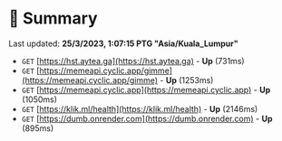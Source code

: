 # 📖 Summary
Last updated: **25/3/2023, 1:07:15 PTG "Asia/Kuala_Lumpur"**

- `GET` [https://hst.aytea.ga](https://hst.aytea.ga) - **Up** (731ms)
- `GET` [https://memeapi.cyclic.app/gimme](https://memeapi.cyclic.app/gimme) - **Up** (1253ms)
- `GET` [https://memeapi.cyclic.app](https://memeapi.cyclic.app) - **Up** (1050ms)
- `GET` [https://klik.ml/health](https://klik.ml/health) - **Up** (2146ms)
- `GET` [https://dumb.onrender.com](https://dumb.onrender.com) - **Up** (895ms)
